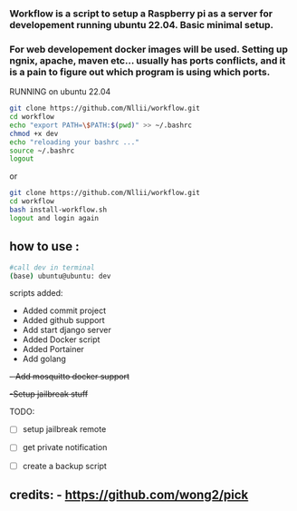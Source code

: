 ###  Workflow is a script to setup a Raspberry pi as a server for developement running ubuntu 22.04. Basic minimal setup.

### For web developement docker images will be used. Setting up ngnix, apache, maven etc... usually has ports conflicts, and it is a pain to figure out which program is using which ports. 


RUNNING on ubuntu 22.04 



```bash 
git clone https://github.com/Nllii/workflow.git
cd workflow
echo "export PATH=\$PATH:$(pwd)" >> ~/.bashrc
chmod +x dev
echo "reloading your bashrc ..."
source ~/.bashrc
logout

```
or 

```bash 
git clone https://github.com/Nllii/workflow.git
cd workflow
bash install-workflow.sh
logout and login again 

```

## how to use :
```bash 
#call dev in terminal 
(base) ubuntu@ubuntu: dev
```


scripts added: 
- Added commit project
- Added github support
- Add start django server
- Added Docker script 
- Added Portainer
- Add golang 

~~- Add mosquitto docker support~~

~~-Setup jailbreak stuff~~


TODO: 

- [ ] setup jailbreak remote
- [ ] get private notification
- [ ] create a backup script








credits: - https://github.com/wong2/pick
- 
